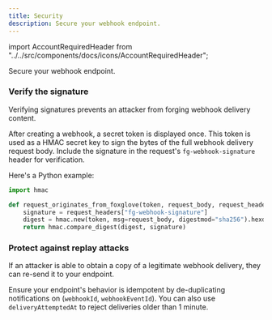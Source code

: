```yaml
---
title: Security
description: Secure your webhook endpoint.
---
```


import AccountRequiredHeader from "../../src/components/docs/icons/AccountRequiredHeader";

<AccountRequiredHeader badgeText="Requires Team or Enterprise plan" />

Secure your webhook endpoint.

### Verify the signature

Verifying signatures prevents an attacker from forging webhook delivery content.

After creating a webhook, a secret token is displayed once. This token is used as a HMAC secret key to sign the bytes of the full webhook delivery request body. Include the signature in the request's `fg-webhook-signature` header for verification.

Here's a Python example:

```python
import hmac

def request_originates_from_foxglove(token, request_body, request_headers):
    signature = request_headers["fg-webhook-signature"]
    digest = hmac.new(token, msg=request_body, digestmod="sha256").hexdigest()
    return hmac.compare_digest(digest, signature)
```

### Protect against replay attacks

If an attacker is able to obtain a copy of a legitimate webhook delivery, they can re-send it to your endpoint.

Ensure your endpoint's behavior is idempotent by de-duplicating notifications on (`webhookId`, `webhookEventId`). You can also use `deliveryAttemptedAt` to reject deliveries older than 1 minute.
